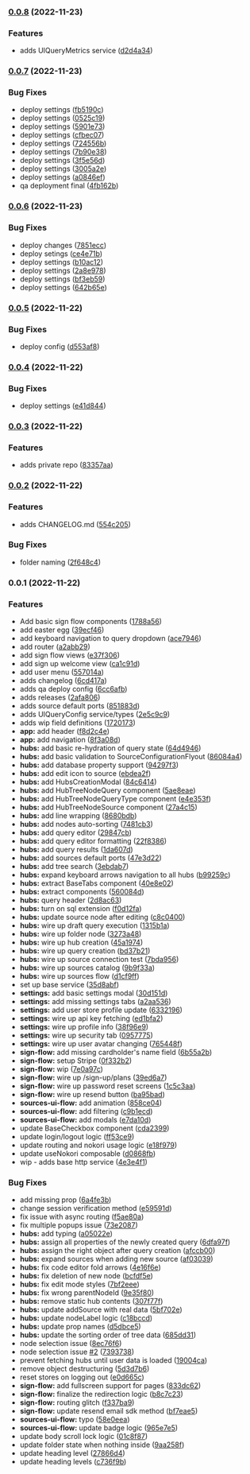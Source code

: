 ### [0.0.8](https://github.com/getnokori/main-ui-app/compare/v0.0.7...v0.0.8) (2022-11-23)

### Features

* adds UIQueryMetrics service ([d2d4a34](https://github.com/getnokori/main-ui-app/commit/d2d4a34399b8f801d33cb78131399346e8a24646))

### [0.0.7](https://github.com/getnokori/main-ui-app/compare/v0.0.6...v0.0.7) (2022-11-23)

### Bug Fixes

* deploy settings ([fb5190c](https://github.com/getnokori/main-ui-app/commit/fb5190c86afe70d7da2c33d7da805986d2439746))
* deploy settings ([0525c19](https://github.com/getnokori/main-ui-app/commit/0525c19090835d78103eabb767c5ed2f7fabf165))
* deploy settings ([5901e73](https://github.com/getnokori/main-ui-app/commit/5901e73f4cbc7d2da2f8bee5c336c4de2cec5218))
* deploy settings ([cfbec07](https://github.com/getnokori/main-ui-app/commit/cfbec07b7945474ff1b43919606b3a4aabe308ed))
* deploy settings ([724556b](https://github.com/getnokori/main-ui-app/commit/724556bd0e1e459a608919a883619c16e254b03b))
* deploy settings ([7b90e38](https://github.com/getnokori/main-ui-app/commit/7b90e3824a9bdd33ae70431ed8900905abbe3457))
* deploy settings ([3f5e56d](https://github.com/getnokori/main-ui-app/commit/3f5e56d0dffde06073a308a39a4eeaef76b70547))
* deploy settings ([3005a2e](https://github.com/getnokori/main-ui-app/commit/3005a2e88cdfa0f43befb3f572e497f0c9fb1d18))
* deploy settings ([a0846ef](https://github.com/getnokori/main-ui-app/commit/a0846efc0337031b51c13a60c6c96ef29a751b28))
* qa deployment final ([4fb162b](https://github.com/getnokori/main-ui-app/commit/4fb162bd89d90520392666828c2883841b97a69d))

### [0.0.6](https://github.com/getnokori/main-ui-app/compare/v0.0.5...v0.0.6) (2022-11-23)

### Bug Fixes

* deploy changes ([7851ecc](https://github.com/getnokori/main-ui-app/commit/7851ecce505d4628aa7e9c82dc93dbac78869513))
* deploy setings ([ce4e71b](https://github.com/getnokori/main-ui-app/commit/ce4e71bb85b3a14762b653def494609eb7b39aeb))
* deploy settings ([b10ac12](https://github.com/getnokori/main-ui-app/commit/b10ac123637e4087e5ddfe7a892cef2348bf2bbc))
* deploy settings ([2a8e978](https://github.com/getnokori/main-ui-app/commit/2a8e978812e01afe563fffc1414e13018ca1692c))
* deploy settings ([bf3eb59](https://github.com/getnokori/main-ui-app/commit/bf3eb595d408f7278ed3b47d16421f37dd868ff7))
* deploy settings ([642b65e](https://github.com/getnokori/main-ui-app/commit/642b65ea3c068abec1f8e0edcba854278d39b3a6))

### [0.0.5](https://github.com/getnokori/main-ui-app/compare/v0.0.4...v0.0.5) (2022-11-22)

### Bug Fixes

* deploy config ([d553af8](https://github.com/getnokori/main-ui-app/commit/d553af81cbee79739d860528a078bcf0331d5425))

### [0.0.4](https://github.com/getnokori/main-ui-app/compare/v0.0.3...v0.0.4) (2022-11-22)

### Bug Fixes

* deploy settings ([e41d844](https://github.com/getnokori/main-ui-app/commit/e41d8442f3802bb8bce065e00d16b444de1b8c8c))

### [0.0.3](https://github.com/getnokori/main-ui-app/compare/v0.0.2...v0.0.3) (2022-11-22)

### Features

* adds private repo ([83357aa](https://github.com/getnokori/main-ui-app/commit/83357aa4708521a89ce4ea5f9d2ccb4d6440fc76))

### [0.0.2](https://github.com/getnokori/main-ui-app/compare/v0.0.1...v0.0.2) (2022-11-22)

### Features

* adds CHANGELOG.md ([554c205](https://github.com/getnokori/main-ui-app/commit/554c205d51b840639c2e42bd46be2028a724e5b6))

### Bug Fixes

* folder naming ([2f648c4](https://github.com/getnokori/main-ui-app/commit/2f648c49ec78003901f10769e69328bb12e80a1a))

### 0.0.1 (2022-11-22)

### Features

* Add basic sign flow components ([1788a56](https://github.com/getnokori/main-ui-app/commit/1788a56cb9d99d795ad66642d520f516368a2856))
* add easter egg ([39ecf46](https://github.com/getnokori/main-ui-app/commit/39ecf46a6448068de3c7dfa4ea7d454786943cf2))
* add keyboard navigation to query dropdown ([ace7946](https://github.com/getnokori/main-ui-app/commit/ace7946e489baa7dc19d0254c38be285fbf851fe))
* add router ([a2abb29](https://github.com/getnokori/main-ui-app/commit/a2abb29cabdccbcf49d7fb404ff1c368677ccaf4))
* add sign flow views ([e37f306](https://github.com/getnokori/main-ui-app/commit/e37f3064d104090fa8d335bf63c195c436026c37))
* add sign up welcome view ([ca1c91d](https://github.com/getnokori/main-ui-app/commit/ca1c91d48cfea6e3debf530c50ed0fc4a4389316))
* add user menu ([557014a](https://github.com/getnokori/main-ui-app/commit/557014ab02ba73aaef6a9bdc46da2f14afa4401d))
* adds changelog ([6cd417a](https://github.com/getnokori/main-ui-app/commit/6cd417a1f21b6474bdc3c6dc863313f455cdf06b))
* adds qa deploy config ([6cc6afb](https://github.com/getnokori/main-ui-app/commit/6cc6afb521e2cd42770d40341b40f1e53f317759))
* adds releases ([2afa806](https://github.com/getnokori/main-ui-app/commit/2afa80625b7572d081e0c0138c7cca977601edcd))
* adds source default ports ([851883d](https://github.com/getnokori/main-ui-app/commit/851883db4e8fbbe16b2b39fb5c086caf66dcd692))
* adds UIQueryConfig service/types ([2e5c9c9](https://github.com/getnokori/main-ui-app/commit/2e5c9c924496b3ffd092ad8030e3badfb2f12970))
* adds wip field definitions ([1720173](https://github.com/getnokori/main-ui-app/commit/17201730520dabfe6cf9a145b5e0961c98fd4cd1))
* **app:** add header ([f8d2c4e](https://github.com/getnokori/main-ui-app/commit/f8d2c4eba72a7d432475c955d5fb603d88bcedfc))
* **app:** add navigation ([8f3a08d](https://github.com/getnokori/main-ui-app/commit/8f3a08dc777d2bd1e9ea556bb50a3e098fef7998))
* **hubs:** add basic re-hydration of query state ([64d4946](https://github.com/getnokori/main-ui-app/commit/64d4946729e2daf65ffba093241bf8ab07cd0d6a))
* **hubs:** add basic validation to SourceConfigurationFlyout ([86084a4](https://github.com/getnokori/main-ui-app/commit/86084a4ba3f4fd5f9f2921a96c46d86d7641853d))
* **hubs:** add database property support ([94297f3](https://github.com/getnokori/main-ui-app/commit/94297f353ee0ad579ee627bde9e4d11a056ea5d4))
* **hubs:** add edit icon to source ([ebdea2f](https://github.com/getnokori/main-ui-app/commit/ebdea2fc58d148c890eba29521099e2d4824939d))
* **hubs:** add HubsCreationModal ([84c6414](https://github.com/getnokori/main-ui-app/commit/84c6414daf626ec10a16b2c0cb0f08aee5b4b703))
* **hubs:** add HubTreeNodeQuery component ([5ae8eae](https://github.com/getnokori/main-ui-app/commit/5ae8eaeb1442444df4297ae7c6e50a38d50a3786))
* **hubs:** add HubTreeNodeQueryType component ([e4e353f](https://github.com/getnokori/main-ui-app/commit/e4e353f8f0156b9b7e7c81c56af76760db64b5e5))
* **hubs:** add HubTreeNodeSource component ([27a4c15](https://github.com/getnokori/main-ui-app/commit/27a4c15b497182c2d605e9edfe476d8ca08a49a7))
* **hubs:** add line wrapping ([8680bdb](https://github.com/getnokori/main-ui-app/commit/8680bdbfa17b456e32f02dd6c701ea3977e6d8cf))
* **hubs:** add nodes auto-sorting ([7481cb3](https://github.com/getnokori/main-ui-app/commit/7481cb383181dd5b3fb2952c2951d74bcc45b41e))
* **hubs:** add query editor ([29847cb](https://github.com/getnokori/main-ui-app/commit/29847cbc8c15983ebace8d04d3acb08cc77e054e))
* **hubs:** add query editor formatting ([22f8386](https://github.com/getnokori/main-ui-app/commit/22f838643b2781517391fc45c8ee033c7497007c))
* **hubs:** add query results ([1da607d](https://github.com/getnokori/main-ui-app/commit/1da607d4a19fe16aa2da1ed95fadfb0a5dfe2966))
* **hubs:** add sources default ports ([47e3d22](https://github.com/getnokori/main-ui-app/commit/47e3d2274a3fea9f497ef57ecf8d597cb40338fc))
* **hubs:** add tree search ([3ebdab7](https://github.com/getnokori/main-ui-app/commit/3ebdab70591cbe810f1df97ed70d3271ac08736f))
* **hubs:** expand keyboard arrows navigation to all hubs ([b99259c](https://github.com/getnokori/main-ui-app/commit/b99259c01902bd3595b6958058619b4d2c77229d))
* **hubs:** extract BaseTabs component ([40e8e02](https://github.com/getnokori/main-ui-app/commit/40e8e02f3eaac03626983fedc24ae771176f8c43))
* **hubs:** extract components ([560084d](https://github.com/getnokori/main-ui-app/commit/560084dac269581909a0cbf629183260804c9c5c))
* **hubs:** query header ([2d8ac63](https://github.com/getnokori/main-ui-app/commit/2d8ac6321d524a91ca9096778abdebf6f456eed9))
* **hubs:** turn on sql extension ([f0d12fa](https://github.com/getnokori/main-ui-app/commit/f0d12fa7d4edd5e8dc09b44aabbeedbfe686877e))
* **hubs:** update source node after editing ([c8c0400](https://github.com/getnokori/main-ui-app/commit/c8c040097a3b41b03deee54675a2375f9b46712f))
* **hubs:** wire up draft query execution ([1315b1a](https://github.com/getnokori/main-ui-app/commit/1315b1ace587513e305be9e3fe1cd40d1117478a))
* **hubs:** wire up folder node ([3273a48](https://github.com/getnokori/main-ui-app/commit/3273a4819c4806fd7ebec8135103d77c91f8d42f))
* **hubs:** wire up hub creation ([45a1974](https://github.com/getnokori/main-ui-app/commit/45a19749dd1eaf56782f0dee06caa1c69a459b6c))
* **hubs:** wire up query creation ([bd37b21](https://github.com/getnokori/main-ui-app/commit/bd37b2125bac82cf1ab678712661da24b0cd0868))
* **hubs:** wire up source connection test ([7bda956](https://github.com/getnokori/main-ui-app/commit/7bda956174162b04971aecd1383f5fc8ee61b7bc))
* **hubs:** wire up sources catalog ([9b9f33a](https://github.com/getnokori/main-ui-app/commit/9b9f33a302b82aebefe57d0fffec7128307b2e8d))
* **hubs:** wire up sources flow ([d1cf9ff](https://github.com/getnokori/main-ui-app/commit/d1cf9ff3c39c58494d6f646020eb08ba311d555e))
* set up base service ([35d8abf](https://github.com/getnokori/main-ui-app/commit/35d8abf64b95516843acb863f350ee0844af2db9))
* **settings:** add basic settings modal ([30d151d](https://github.com/getnokori/main-ui-app/commit/30d151da69e6afedf76652b47cfa9eaf1e3e08b6))
* **settings:** add missing settings tabs ([a2aa536](https://github.com/getnokori/main-ui-app/commit/a2aa5368b1123dae28820fe934f674258e855675))
* **settings:** add user store profile update ([6332196](https://github.com/getnokori/main-ui-app/commit/63321964e0bbae491bffb9e98225f43bcf56a2e7))
* **settings:** wire up api key fetching ([ed1bfa2](https://github.com/getnokori/main-ui-app/commit/ed1bfa25656422a55b24738771f2aae7455db68d))
* **settings:** wire up profile info ([38f96e9](https://github.com/getnokori/main-ui-app/commit/38f96e9d0dce2c371c2148d49e436c689202c90a))
* **settings:** wire up security tab ([0957775](https://github.com/getnokori/main-ui-app/commit/09577759d95b7a3e10b54452c5f0ab41e65555ff))
* **settings:** wire up user avatar changing ([765448f](https://github.com/getnokori/main-ui-app/commit/765448f4b1576caed7a3948830e8b895bceea0f6))
* **sign-flow:** add missing cardholder's name field ([6b55a2b](https://github.com/getnokori/main-ui-app/commit/6b55a2b6975b11f126b218af21043dc1fc41dfaf))
* **sign-flow:** setup Stripe ([0f332b2](https://github.com/getnokori/main-ui-app/commit/0f332b2853e0e7b694a641e3a1c27149b141d335))
* **sign-flow:** wip ([7e0a97c](https://github.com/getnokori/main-ui-app/commit/7e0a97cba6d9bb104be3563315944756d6f99a84))
* **sign-flow:** wire up /sign-up/plans ([39ed6a7](https://github.com/getnokori/main-ui-app/commit/39ed6a75362cc08d505a499d94740d0ec0d29098))
* **sign-flow:** wire up password reset screens ([1c5c3aa](https://github.com/getnokori/main-ui-app/commit/1c5c3aa4736e23eb49ccf02c741ae95b46908f55))
* **sign-flow:** wire up resend button ([ba95bad](https://github.com/getnokori/main-ui-app/commit/ba95bad62d186b57454d03aeb0832caf1c7bb4fc))
* **sources-ui-flow:** add animation ([858ce04](https://github.com/getnokori/main-ui-app/commit/858ce041cdcc544b6c3271618de7df9eecf07968))
* **sources-ui-flow:** add filtering ([c9b1ecd](https://github.com/getnokori/main-ui-app/commit/c9b1ecdde3b5172ee8aada2829d8ebb3593d04b6))
* **sources-ui-flow:** add modals ([e7da10d](https://github.com/getnokori/main-ui-app/commit/e7da10dabebbd56f94297f614bb7032084b6f8b8))
* update BaseCheckbox component ([cda2399](https://github.com/getnokori/main-ui-app/commit/cda2399e748712c38faffaefb08b03746115611f))
* update login/logout logic ([ff53ce9](https://github.com/getnokori/main-ui-app/commit/ff53ce920cad4737628441ebbe876cbe923f6261))
* update routing and nokori usage logic ([e18f979](https://github.com/getnokori/main-ui-app/commit/e18f979d7f731127b0400ee1d213af83292ada51))
* update useNokori composable ([d0868fb](https://github.com/getnokori/main-ui-app/commit/d0868fb6d073e20a173cf5ff46dc0213debf1303))
* wip - adds base http service ([4e3e4f1](https://github.com/getnokori/main-ui-app/commit/4e3e4f16d176e6bcf489c84a3764dc10102b3b57))

### Bug Fixes

* add missing prop ([6a4fe3b](https://github.com/getnokori/main-ui-app/commit/6a4fe3b617f9859de6c4be6d6c472f16afed33ea))
* change session verification method ([e59591d](https://github.com/getnokori/main-ui-app/commit/e59591d4de2c7e8737866994b3ec79dbea35d874))
* fix issue with async routing ([f5ae80a](https://github.com/getnokori/main-ui-app/commit/f5ae80a541b660c39c9060e7e0a5167832c7134a))
* fix multiple popups issue ([73e2087](https://github.com/getnokori/main-ui-app/commit/73e2087a57ee3b94f8d6ccc427fbf67f0dc58744))
* **hubs:** add typing ([a05022e](https://github.com/getnokori/main-ui-app/commit/a05022e12b7fbd7a631a894f809c068f69221e41))
* **hubs:** assign all properties of the newly created query ([6dfa97f](https://github.com/getnokori/main-ui-app/commit/6dfa97f23c250bc130d57b210412ac7b402fcbe4))
* **hubs:** assign the right object after query creation ([afccb00](https://github.com/getnokori/main-ui-app/commit/afccb00d655caaa1d06a7726be70014d12f55289))
* **hubs:** expand sources when adding new source ([af03039](https://github.com/getnokori/main-ui-app/commit/af030393e87e34186eb7edc4d1eeeb59de81d0a5))
* **hubs:** fix code editor fold arrows ([4e16f6e](https://github.com/getnokori/main-ui-app/commit/4e16f6e5b5668ec12337ad2ecd487c63f8938571))
* **hubs:** fix deletion of new node ([bcfdf5e](https://github.com/getnokori/main-ui-app/commit/bcfdf5e7d33f45e02226ad4ca9d380dc12347624))
* **hubs:** fix edit mode styles ([7bf2eee](https://github.com/getnokori/main-ui-app/commit/7bf2eeefe3cec1b0bf2286f264c2efd54576c89c))
* **hubs:** fix wrong parentNodeId ([9e35f80](https://github.com/getnokori/main-ui-app/commit/9e35f80e3e204f31fab8ea14fe8e42aace7252ff))
* **hubs:** remove static hub contents ([307f77f](https://github.com/getnokori/main-ui-app/commit/307f77fe0b30c7295aa4f3354db1554cf0b504e9))
* **hubs:** update addSource with real data ([5bf702e](https://github.com/getnokori/main-ui-app/commit/5bf702ec6495b1a62a8be935b6859ccf405998dd))
* **hubs:** update nodeLabel logic ([c18bccd](https://github.com/getnokori/main-ui-app/commit/c18bccdf4bfd9002a3f669d20609f67a2a6d8a12))
* **hubs:** update prop names ([d5dbce5](https://github.com/getnokori/main-ui-app/commit/d5dbce596426d2ed5a826d617cc26a4d3a65da5f))
* **hubs:** update the sorting order of tree data ([685dd31](https://github.com/getnokori/main-ui-app/commit/685dd31cac6360fff99a34d51738dd42936b63f1))
* node selection issue ([8ec76f6](https://github.com/getnokori/main-ui-app/commit/8ec76f63e4605d8c0922851803792bb2ffb476a4))
* node selection issue [#2](https://github.com/getnokori/main-ui-app/issues/2) ([7393738](https://github.com/getnokori/main-ui-app/commit/73937383caddf045660ac4fb7c15808e30922c15))
* prevent fetching hubs until user data is loaded ([19004ca](https://github.com/getnokori/main-ui-app/commit/19004ca1a7b236163e26df800220029ff79c0fee))
* remove object destructuring ([5d3d7b6](https://github.com/getnokori/main-ui-app/commit/5d3d7b66ccdc6932a8399ab55a8d4de8bd4ebac0))
* reset stores on logging out ([e0d665c](https://github.com/getnokori/main-ui-app/commit/e0d665c634a025510c92e788d95b49c7c6099254))
* **sign-flow:** add fullscreen support for pages ([833dc62](https://github.com/getnokori/main-ui-app/commit/833dc62ee874a55d02a7542229a8e308c784bdf4))
* **sign-flow:** finalize the redirection logic ([b8c7c23](https://github.com/getnokori/main-ui-app/commit/b8c7c234a4c413a37298e6f8c328878b7e387bb1))
* **sign-flow:** routing glitch ([f337ba9](https://github.com/getnokori/main-ui-app/commit/f337ba9355e1983d25cdc74b9cdfaf2e07b782ac))
* **sign-flow:** update resend email sdk method ([bf7eae5](https://github.com/getnokori/main-ui-app/commit/bf7eae5d645e84247b4b8a4dd4dc428a3ef6eb0d))
* **sources-ui-flow:** typo ([58e0eea](https://github.com/getnokori/main-ui-app/commit/58e0eea5eecf189a384b4bb4fdcc6c7302725e34))
* **sources-ui-flow:** update badge logic ([965e7e5](https://github.com/getnokori/main-ui-app/commit/965e7e53bb01b3412633256f3f829a9cafad5e7a))
* update body scroll lock logic ([01c8f87](https://github.com/getnokori/main-ui-app/commit/01c8f87fe95f96109c7a43ae9e637126e841c529))
* update folder state when nothing inside ([9aa258f](https://github.com/getnokori/main-ui-app/commit/9aa258f39a35b2a18ac993c1a618d70b9f73f7ca))
* update heading level ([27866d4](https://github.com/getnokori/main-ui-app/commit/27866d4dc97043f00f52a7c98924eaeada1ea198))
* update heading levels ([c736f9b](https://github.com/getnokori/main-ui-app/commit/c736f9b770c01040dae4fb06e34bbfca4c946423))
